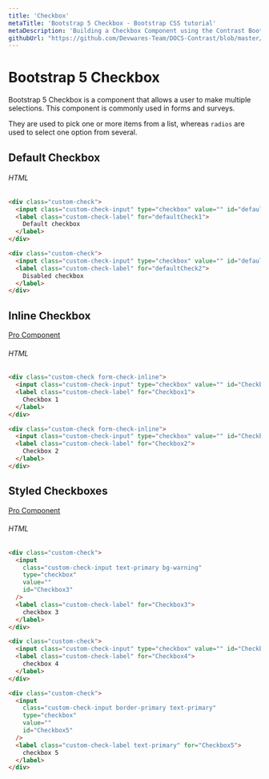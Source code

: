 ```yaml
---
title: 'Checkbox'
metaTitle: 'Bootstrap 5 Checkbox - Bootstrap CSS tutorial'
metaDescription: 'Building a Checkbox Component using the Contrast Bootstrap  Package'
githubUrl: "https://github.com/Devwares-Team/DOCS-Contrast/blob/master/content/contrast/javascript/components/checkbox.md"
---
```


# Bootstrap 5 Checkbox

Bootstrap 5 Checkbox is a component that allows a user to make multiple selections. This component is commonly used in forms and surveys.

They are used to pick one or more items from a list, whereas `radios` are used to select one option from several.

## Default Checkbox

<Checkbox1/>

###### HTML

```html
<div class="custom-check">
  <input class="custom-check-input" type="checkbox" value="" id="defaultCheck1" />
  <label class="custom-check-label" for="defaultCheck1">
    Default checkbox
  </label>
</div>

<div class="custom-check">
  <input class="custom-check-input" type="checkbox" value="" id="defaultCheck2" disabled />
  <label class="custom-check-label" for="defaultCheck2">
    Disabled checkbox
  </label>
</div>
```

## Inline Checkbox

<a href="/product/bootstrap-contrast-pro"><span class="badge badge-lg badge-pro">Pro Component</span></a>

<Checkbox2/>

###### HTML

```html
<div class="custom-check form-check-inline">
  <input class="custom-check-input" type="checkbox" value="" id="Checkbox1" />
  <label class="custom-check-label" for="Checkbox1">
    Checkbox 1
  </label>
</div>

<div class="custom-check form-check-inline">
  <input class="custom-check-input" type="checkbox" value="" id="Checkbox2" />
  <label class="custom-check-label" for="Checkbox2">
    Checkbox 2
  </label>
</div>
```

## Styled Checkboxes

<a href="/product/bootstrap-contrast-pro"><span class="badge badge-lg badge-pro">Pro Component</span></a>

<Checkbox3/>

###### HTML

```html
<div class="custom-check">
  <input
    class="custom-check-input text-primary bg-warning"
    type="checkbox"
    value=""
    id="Checkbox3"
  />
  <label class="custom-check-label" for="Checkbox3">
    checkbox 3
  </label>
</div>

<div class="custom-check">
  <input class="custom-check-input" type="checkbox" value="" id="Checkbox4" />
  <label class="custom-check-label" for="Checkbox4">
    checkbox 4
  </label>
</div>

<div class="custom-check">
  <input
    class="custom-check-input border-primary text-primary"
    type="checkbox"
    value=""
    id="Checkbox5"
  />
  <label class="custom-check-label text-primary" for="Checkbox5">
    checkbox 5
  </label>
</div>
```
